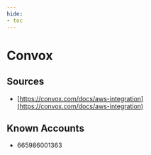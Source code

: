```yaml
---
hide:
- toc
---
```


# Convox

## Sources

*   [https://convox.com/docs/aws-integration](https://convox.com/docs/aws-integration)

## Known Accounts

*   665986001363